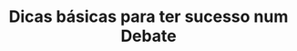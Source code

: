 ---
title: "Dicas básicas para ter sucesso num Debate"
lang: "Portuguese"
year: "2019"
links: ['3uwLr2L58uQ']
slides: ""
authors: ['Luísa Taveira', 'Diogo Videira']
tags: ['Debate']
layout: "workshop"
categories: ["workshops"]
---
